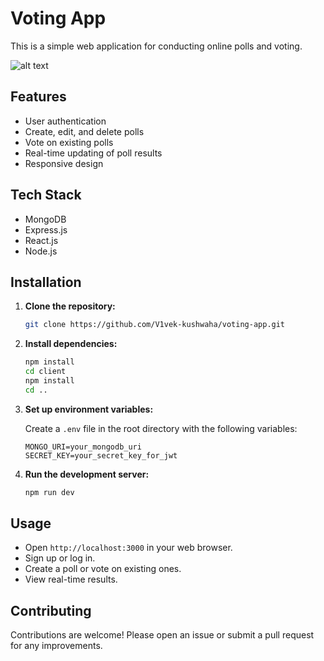 # Voting App

This is a simple web application for conducting online polls and voting.

![alt text](https://drive.google.com/file/d/1C5iM-oxM_65zdoJ7YyTc4xKB2rRmPD0X/view?usp=sharing)

## Features

- User authentication
- Create, edit, and delete polls
- Vote on existing polls
- Real-time updating of poll results
- Responsive design

## Tech Stack

- MongoDB
- Express.js
- React.js
- Node.js

## Installation

1. **Clone the repository:**

    ```bash
    git clone https://github.com/V1vek-kushwaha/voting-app.git
    ```

2. **Install dependencies:**

    ```bash
    npm install
    cd client
    npm install
    cd ..
    ```

3. **Set up environment variables:**

    Create a `.env` file in the root directory with the following variables:

    ```
    MONGO_URI=your_mongodb_uri
    SECRET_KEY=your_secret_key_for_jwt
    ```

4. **Run the development server:**

    ```bash
    npm run dev
    ```

## Usage

- Open `http://localhost:3000` in your web browser.
- Sign up or log in.
- Create a poll or vote on existing ones.
- View real-time results.

## Contributing

Contributions are welcome! Please open an issue or submit a pull request for any improvements.


